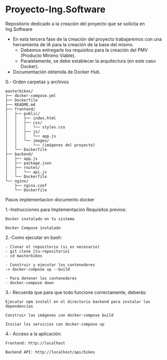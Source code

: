 # Proyecto-Ing.Software
Repositorio dedicado a la creación del proyecto que se solicita en Ing.Software

- En esta tercera fase de la creación del proyecto trabajaremos con una herramienta de IA para la creación de la base del mismo.
    - Debemos entregarle los requisitos para la creación del PMV (Producto Mínimo Viable).
    - Paralelamente, se debe establecer la arquitectura (en este caso Docker).
- Documentación obtenida de Docker Hub.


0.- Orden carpetas y archivos

    masterbikes/
    ├── docker-compose.yml
    ├── Dockerfile
    ├── README.md
    ├── frontend/
    │   ├── public/
    │   │   ├── index.html
    │   │   ├── css/
    │   │   │   └── styles.css
    │   │   ├── js/
    │   │   │   └── app.js
    │   │   └── images/
    │   │       └── (imágenes del proyecto)
    │   └── Dockerfile
    ├── backend/
    │   ├── app.js
    │   ├── package.json
    │   ├── routes/
    │   │   └── api.js
    │   └── Dockerfile
    └── nginx/
        ├── nginx.conf
        └── Dockerfile

Pasos implementacion documento docker

1.-Instrucciones para Implementación
    Requisitos previos:
    
    Docker instalado en tu sistema
    
    Docker Compose instalado

2.-Como ejecutar en bash: 

    - Clonar el repositorio (si es necesario)
    - git clone [tu-repositorio]
    - cd masterbikes
    
    - Construir y ejecutar los contenedores
    -> docker-compose up --build
    
    - Para detener los contenedores
    - docker-compose down

3.- Recuerda que para que todo funcione correctamente, deberás:

    Ejecutar npm install en el directorio backend para instalar las dependencias
    
    Construir las imágenes con docker-compose build
    
    Iniciar los servicios con docker-compose up


4.- Acceso a la aplicación:

    Frontend: http://localhost
    
    Backend API: http://localhost/api/bikes
